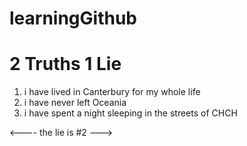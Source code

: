 # learningGithub

# 2 Truths 1 Lie

1) i have lived in Canterbury for my whole life
2) i have never left Oceania
3) i have spent a night sleeping in the streets of CHCH

<---- the lie is #2 --->
